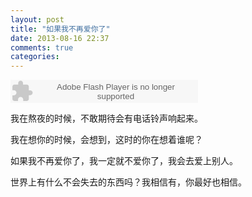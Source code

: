 ```yaml
---
layout: post
title: "如果我不再爱你了"
date: 2013-08-16 22:37
comments: true
categories: 
---
```

<html>
<embed src="http://fm.xinli001.com/509/miniplayer/" type="application/x-shockwave-flash" width="300" height="37" wmode="opaque"></embed>
</html>

我在熬夜的时候，不敢期待会有电话铃声响起来。

我在想你的时候，会想到，这时的你在想着谁呢？

如果我不再爱你了，我一定就不爱你了，我会去爱上别人。

世界上有什么不会失去的东西吗？我相信有，你最好也相信。